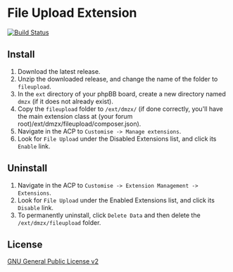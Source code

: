 # File Upload Extension

[![Build Status](https://travis-ci.org/dmzx/File-Upload.svg?branch=master)](https://travis-ci.org/dmzx/File-Upload)

## Install
1. Download the latest release.
2. Unzip the downloaded release, and change the name of the folder to `fileupload`.
3. In the `ext` directory of your phpBB board, create a new directory named `dmzx` (if it does not already exist).
4. Copy the `fileupload` folder to `/ext/dmzx/` (if done correctly, you'll have the main extension class at (your forum root)/ext/dmzx/fileupload/composer.json).
5. Navigate in the ACP to `Customise -> Manage extensions`.
6. Look for `File Upload` under the Disabled Extensions list, and click its `Enable` link.

## Uninstall
1. Navigate in the ACP to `Customise -> Extension Management -> Extensions`.
2. Look for `File Upload` under the Enabled Extensions list, and click its `Disable` link.
3. To permanently uninstall, click `Delete Data` and then delete the `/ext/dmzx/fileupload` folder.

## License
[GNU General Public License v2](http://opensource.org/licenses/GPL-2.0)
